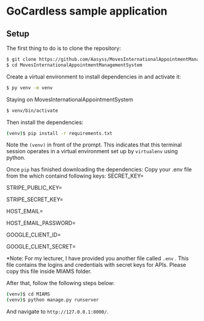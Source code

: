 # GoCardless sample application

## Setup

The first thing to do is to clone the repository:

```sh
$ git clone https://github.com/Aasyss/MovesInternationalAppointmentManagementSystem.git
$ cd MovesInternationalAppointmentManagementSystem
```

Create a virtual environment to install dependencies in and activate it:

```sh
$ py venv -m venv
```
Staying on MovesInternationalAppointmentSystem
```sh
$ venv/bin/activate
```

Then install the dependencies:

```sh
(venv)$ pip install -r requirements.txt
```
Note the `(venv)` in front of the prompt. This indicates that this terminal
session operates in a virtual environment set up by `virtualenv` using python.

Once `pip` has finished downloading the dependencies:
Copy your .env file from the which containd following keys:
SECRET_KEY=

STRIPE_PUBLIC_KEY=

STRIPE_SECRET_KEY=

HOST_EMAIL=

HOST_EMAIL_PASSWORD=

GOOGLE_CLIENT_ID=

GOOGLE_CLIENT_SECRET=


*Note: For my lecturer, I have provided you another file called `.env` . This file contains the logins and credentials with secret keys for APIs. Please copy this file inside MIAMS folder.

After that, follow the following steps below:
```sh
(venv)$ cd MIAMS
(venv)$ python manage.py runserver
```
And navigate to `http://127.0.0.1:8000/`.

